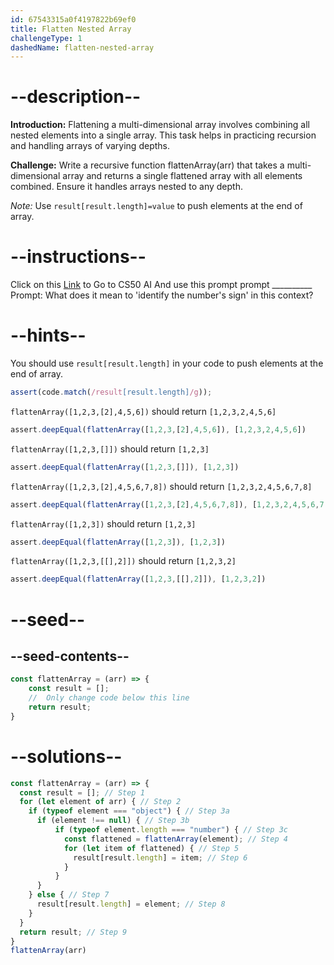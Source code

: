 ```yaml
---
id: 67543315a0f4197822b69ef0
title: Flatten Nested Array
challengeType: 1
dashedName: flatten-nested-array
---
```


# --description--

**Introduction:**
Flattening a multi-dimensional array involves combining all nested elements into a single array. This task helps in practicing recursion and handling arrays of varying depths.
<br>

**Challenge:**
Write a recursive function flattenArray(arr) that takes a multi-dimensional array and returns a single flattened array with all elements combined. Ensure it handles arrays nested to any depth.
<br>

*Note:* 
Use `result[result.length]=value` to push elements at the end of array.

# --instructions--

Click on this <a href = "https://cs50.ai/chat">Link</a>  to Go to CS50 AI 
And use this prompt prompt __________
Prompt: What does it mean to 'identify the number's sign' in this context?

# --hints--

You should use `result[result.length]`  in your code to push elements at the end of array.

```js
assert(code.match(/result[result.length]/g));
```

`flattenArray([1,2,3,[2],4,5,6])` should return `[1,2,3,2,4,5,6]`

```js
assert.deepEqual(flattenArray([1,2,3,[2],4,5,6]), [1,2,3,2,4,5,6])
```

`flattenArray([1,2,3,[]])` should return `[1,2,3]`

```js
assert.deepEqual(flattenArray([1,2,3,[]]), [1,2,3])
```

`flattenArray([1,2,3,[2],4,5,6,7,8])` should return `[1,2,3,2,4,5,6,7,8]`

```js
assert.deepEqual(flattenArray([1,2,3,[2],4,5,6,7,8]), [1,2,3,2,4,5,6,7,8])
```

`flattenArray([1,2,3])` should return `[1,2,3]`

```js
assert.deepEqual(flattenArray([1,2,3]), [1,2,3])
```

`flattenArray([1,2,3,[[],2]])` should return `[1,2,3,2]`

```js
assert.deepEqual(flattenArray([1,2,3,[[],2]]), [1,2,3,2])
```

# --seed--
## --seed-contents--

```js
const flattenArray = (arr) => {
    const result = [];
    //  Only change code below this line
    return result;
}
```

# --solutions--

```js
const flattenArray = (arr) => {
  const result = []; // Step 1
  for (let element of arr) { // Step 2
    if (typeof element === "object") { // Step 3a
      if (element !== null) { // Step 3b
          if (typeof element.length === "number") { // Step 3c
            const flattened = flattenArray(element); // Step 4
            for (let item of flattened) { // Step 5
              result[result.length] = item; // Step 6
            }
          }
      }
    } else { // Step 7
      result[result.length] = element; // Step 8
    }
  }
  return result; // Step 9
}
flattenArray(arr)
```
